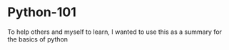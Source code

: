 # Python-101
To help others and myself to learn, I wanted to use this as a summary for the basics of python
